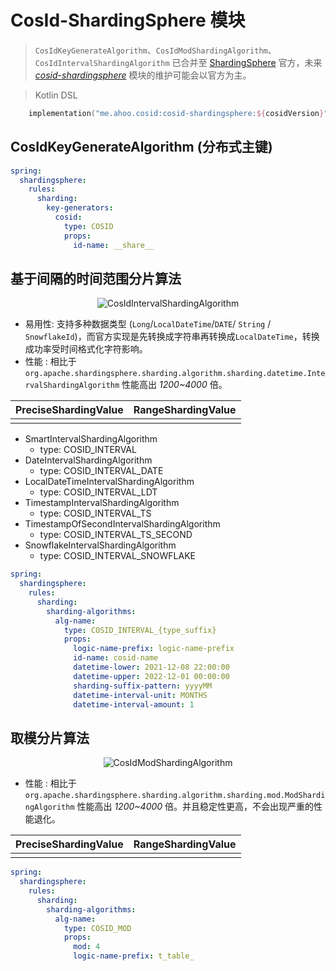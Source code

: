 # CosId-ShardingSphere 模块

> `CosIdKeyGenerateAlgorithm`、`CosIdModShardingAlgorithm`、`CosIdIntervalShardingAlgorithm` 已合并至 [ShardingSphere](https://github.com/apache/shardingsphere/pull/14132) 官方，未来 *[cosid-shardingsphere](https://github.com/Ahoo-Wang/CosId/tree/main/cosid-shardingsphere)* 模块的维护可能会以官方为主。

> Kotlin DSL

``` kotlin
    implementation("me.ahoo.cosid:cosid-shardingsphere:${cosidVersion}")
```

## CosIdKeyGenerateAlgorithm (分布式主键)

```yaml
spring:
  shardingsphere:
    rules:
      sharding:
        key-generators:
          cosid:
            type: COSID
            props:
              id-name: __share__
```

## 基于间隔的时间范围分片算法

<p align="center" >
  <img :src="$withBase('/assets/design/CosIdIntervalShardingAlgorithm.png')" alt="CosIdIntervalShardingAlgorithm"/>
</p>

- 易用性: 支持多种数据类型 (`Long`/`LocalDateTime`/`DATE`/ `String` / `SnowflakeId`)，而官方实现是先转换成字符串再转换成`LocalDateTime`，转换成功率受时间格式化字符影响。
- 性能 : 相比于 `org.apache.shardingsphere.sharding.algorithm.sharding.datetime.IntervalShardingAlgorithm` 性能高出 *1200~4000* 倍。

| **PreciseShardingValue**                                                                                          | **RangeShardingValue**                                                                                          |
|-------------------------------------------------------------------------------------------------------------------|-----------------------------------------------------------------------------------------------------------------|
| <img :src="$withBase('/assets/perf/sharding/Throughput-Of-IntervalShardingAlgorithm-PreciseShardingValue.png')"/> | <img :src="$withBase('/assets/perf/sharding/Throughput-Of-IntervalShardingAlgorithm-RangeShardingValue.png')"/> |

- SmartIntervalShardingAlgorithm
    - type: COSID_INTERVAL
- DateIntervalShardingAlgorithm
    - type: COSID_INTERVAL_DATE
- LocalDateTimeIntervalShardingAlgorithm
    - type: COSID_INTERVAL_LDT
- TimestampIntervalShardingAlgorithm
    - type: COSID_INTERVAL_TS
- TimestampOfSecondIntervalShardingAlgorithm
    - type: COSID_INTERVAL_TS_SECOND
- SnowflakeIntervalShardingAlgorithm
    - type: COSID_INTERVAL_SNOWFLAKE

```yaml
spring:
  shardingsphere:
    rules:
      sharding:
        sharding-algorithms:
          alg-name:
            type: COSID_INTERVAL_{type_suffix}
            props:
              logic-name-prefix: logic-name-prefix
              id-name: cosid-name
              datetime-lower: 2021-12-08 22:00:00
              datetime-upper: 2022-12-01 00:00:00
              sharding-suffix-pattern: yyyyMM
              datetime-interval-unit: MONTHS
              datetime-interval-amount: 1
```

## 取模分片算法

<p align="center" >
  <img :src="$withBase('/assets/design/CosIdModShardingAlgorithm.png')" alt="CosIdModShardingAlgorithm"/>
</p>

- 性能 : 相比于 `org.apache.shardingsphere.sharding.algorithm.sharding.mod.ModShardingAlgorithm` 性能高出 *1200~4000* 倍。并且稳定性更高，不会出现严重的性能退化。

| **PreciseShardingValue**                                                                                     | **RangeShardingValue**                                                                                     |
|--------------------------------------------------------------------------------------------------------------|------------------------------------------------------------------------------------------------------------|
| <img :src="$withBase('/assets/perf/sharding/Throughput-Of-ModShardingAlgorithm-PreciseShardingValue.png')"/> | <img :src="$withBase('/assets/perf/sharding/Throughput-Of-ModShardingAlgorithm-RangeShardingValue.png')"/> |

```yaml
spring:
  shardingsphere:
    rules:
      sharding:
        sharding-algorithms:
          alg-name:
            type: COSID_MOD
            props:
              mod: 4
              logic-name-prefix: t_table_
```
